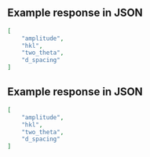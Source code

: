 ## Example response in JSON

```json
[
    "amplitude", 
    "hkl", 
    "two_theta", 
    "d_spacing"
]
```

## Example response in JSON

```json
[
    "amplitude", 
    "hkl", 
    "two_theta", 
    "d_spacing"
]
```


